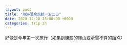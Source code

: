 ```yaml
---
layout: post
title: "熱海溫泉旅館一泊二日"
date: 2020-12-18 23:00:00 +0900
categories: trip zh
---
```


好像是今年第一次旅行（如果訓練般的爬山或滑雪不算的話XD
